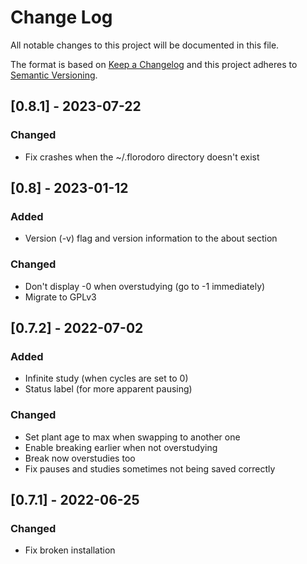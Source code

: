 # Change Log
All notable changes to this project will be documented in this file.

The format is based on [Keep a Changelog](http://keepachangelog.com/)
and this project adheres to [Semantic Versioning](http://semver.org/).


## [0.8.1] - 2023-07-22

### Changed
- Fix crashes when the ~/.florodoro directory doesn't exist


## [0.8] - 2023-01-12

### Added
- Version (-v) flag and version information to the about section

### Changed
- Don't display -0 when overstudying (go to -1 immediately)
- Migrate to GPLv3


## [0.7.2] - 2022-07-02

### Added
- Infinite study (when cycles are set to 0)
- Status label (for more apparent pausing)

### Changed
- Set plant age to max when swapping to another one
- Enable breaking earlier when not overstudying
- Break now overstudies too
- Fix pauses and studies sometimes not being saved correctly


## [0.7.1] - 2022-06-25

### Changed
- Fix broken installation
